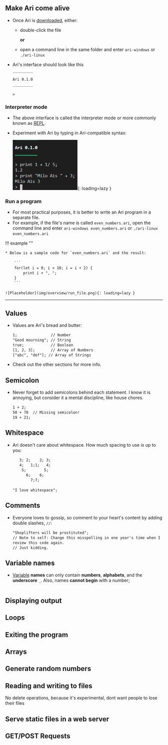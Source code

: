 

## **Make Ari come alive**

* Once Ari is [downloaded](../../setup/download), either:
    * double-click the file
    
        **or**
    
    * open a command line in the same folder and enter `ari-windows` or `./ari-linux`

* Ari's interface should look like this
    ```
    ‾‾‾‾‾‾‾‾‾
    Ari 0.1.0
    _________

    > 
    ```

### Interpreter mode

* The above interface is called the interpreter mode or more commonly known as [REPL](https://en.wikipedia.org/wiki/Read%E2%80%93eval%E2%80%93print_loop).
* Experiment with Ari by typing in Ari-compatible syntax:

    ![Placeholder](img/overview/interpreter.png){: loading=lazy }

### Run a program

* For most practical purposes, it is better to write an Ari program in a separate file.
* For example, if the file's name is called `even_numbers.ari`, open the command line and enter `ari-windows even_numbers.ari` or `./ari-linux even_numbers.ari`

!!! example ""

    * Below is a sample code for `even_numbers.ari` and the result:

        ```
        for(let i = 0; i < 10; i = i + 2) {
            print i + ", ";
        }
        ```

    ![Placeholder](img/overview/run_file.png){: loading=lazy }

***
## Values

* Values are Ari's bread and butter:
    ```
    1;               // Number
    "Good mourning"; // String
    true;            // Boolean
    [1, 2, 3];       // Array of Numbers
    ["abc", "def"]; // Array of Strings
    ```
* Check out the other sections for more info.

## Semicolon

* Never forget to add semicolons behind each statement. I know it is annoying, but consider it a mental discipline, like house chores.
    ```hl_lines="2"
    1 + 2;
    50 + 70  // Missing semicolon!
    19 + 21;
    ```

## Whitespace

* Ari doesn't care about whitespace. How much spacing to use is up to you:
    ```
       3; 2;    2; 3;
       4;   1;1;   4;
        5;        5;
          6;    6;
            7;7;
         
    "I love whitespace";
    ```

## Comments

* Everyone loves to gossip, so comment to your heart's content by adding double slashes, `//`:
    ```
    "Shoplifters will be prostituted";
    // Note to self: Change this misspelling in one year's time when I review this code again.
    // Just kidding.
    ```

## Variable names

* [Variable](../variable) **names** can only contain **numbers**, **alphabets**, and the **underscore** `_`. Also, names **cannot begin** with a number; 
    ```

    ```

## Displaying output





## Loops






## Exiting the program





## Arrays





## Generate random numbers






## Reading and writing to files

No delete operations,  because it's experimental, dont want people to lose their files




## Serve static files in a web server




## GET/POST Requests